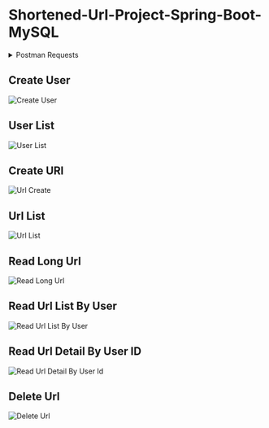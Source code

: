 # Shortened-Url-Project-Spring-Boot-MySQL


<details>
  <summary>Postman Requests</summary>
  <ol>
    <li><a href="#create-user">Create User</a></li>
    <li><a href="#user-list">User List</a></li>
    <li><a href="#create-url">Create URl</a></li>
    <li><a href="#url-list">Url List</a></li>
    <li><a href="#read-long-url">Read Long Url</a></li>
    <li><a href="#read-url-list-by-user">Read Url List By User</a></li>
    <li><a href="#read-url-detail-by-user-id">Read Url Detail By User ID</a></li>
    <li><a href="#delete-url">Delete Url</a></li>
  </ol>
</details>

## Create User
![Create User](https://user-images.githubusercontent.com/61588968/178963849-938601b1-d28b-4a2a-bdb0-bf979b5da0b7.png)

## User List
![User List](https://user-images.githubusercontent.com/61588968/178963988-6bce4bb4-b6f9-4795-b0a3-24eee16430d1.png)

## Create URl
![Url Create](https://user-images.githubusercontent.com/61588968/178964133-bdef9c51-9ec3-40ef-93a0-04729d2f0ca3.png)

## Url List
![Url List](https://user-images.githubusercontent.com/61588968/178963952-16fd65d7-e17e-4a81-a1b3-5e564a4e1978.png)

## Read Long Url
![Read Long Url](https://user-images.githubusercontent.com/61588968/178964009-71ed08fc-718d-4972-bf71-e4c54cc8a64d.png)

## Read Url List By User
![Read Url List By User](https://user-images.githubusercontent.com/61588968/178964078-3737e9e0-f8d0-45f6-9751-f827669fbb2d.png)

## Read Url Detail By User ID
![Read Url Detail By User Id](https://user-images.githubusercontent.com/61588968/178964183-73bc31fd-cba7-4a76-a1d0-353d42de6ad0.png)

## Delete Url
![Delete Url](https://user-images.githubusercontent.com/61588968/178964215-28a7ffb2-675d-4f35-a7e0-29bfbe446f4d.png)
